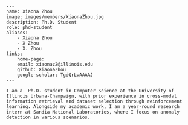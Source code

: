 
    ---
    name: Xiaona Zhou
    image: images/members/XiaonaZhou.jpg
    description: Ph.D. Student
    role: phd-student
    aliases:
        - Xiaona Zhou
        - X Zhou
        - X. Zhou
    links: 
        home-page:  
        email: xiaonaz2@illinois.edu
        github: XiaonaZhou
        google-scholar: TgdQrLwAAAAJ
    ---

    I am a  Ph.D. student in Computer Science at the University of Illinois Urbana-Champaign, with prior experience in cross-modal information retrieval and dataset selection through reinforcement learning. Alongside my academic work, I am a year-round research intern at Sandia National Laboratories, where I focus on anomaly detection in various scenarios. 
    